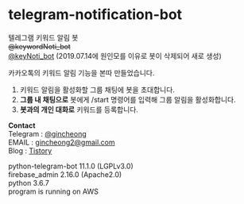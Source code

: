 # telegram-notification-bot
텔레그램 키워드 알림 봇  
~~@keywordNoti_bot~~  
[@keyNoti_bot](https://t.me/keyNoti_bot) (2019.07.14에 원인모를 이유로 봇이 삭제되어 새로 생성)


카카오톡의 키워드 알림 기능을 본따 만들었습니다.
1. 키워드 알림을 활성화할 그룹 채팅에 봇을 초대합니다.
2. <b>그룹 내 채팅으로</b> 봇에게 /start 명령어를 입력해 그룹 알림을 활성화합니다.
3. <b>봇과의 개인 대화로</b> 키워드를 등록합니다.

<b>Contact</b>  
Telegram : [@gincheong](https://t.me/gincheong)  
EMAIL : gincheong2@gmail.com  
Blog : [Tistory](https://desree.tistory.com/33)

python-telegram-bot 11.1.0 (LGPLv3.0)  
firebase_admin 2.16.0 (Apache2.0)  
python 3.6.7  
program is running on AWS
